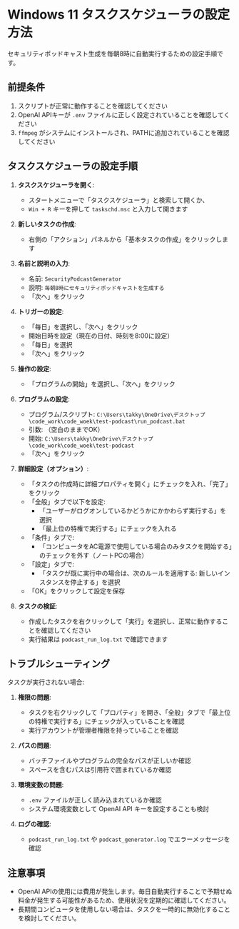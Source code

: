 # Windows 11 タスクスケジューラの設定方法

セキュリティポッドキャスト生成を毎朝8時に自動実行するための設定手順です。

## 前提条件

1. スクリプトが正常に動作することを確認してください
2. OpenAI APIキーが `.env` ファイルに正しく設定されていることを確認してください
3. `ffmpeg` がシステムにインストールされ、PATHに追加されていることを確認してください

## タスクスケジューラの設定手順

1. **タスクスケジューラを開く**:
   - スタートメニューで「タスクスケジューラ」と検索して開くか、
   - `Win + R` キーを押して `taskschd.msc` と入力して開きます

2. **新しいタスクの作成**:
   - 右側の「アクション」パネルから「基本タスクの作成」をクリックします
   
3. **名前と説明の入力**:
   - 名前: `SecurityPodcastGenerator`
   - 説明: `毎朝8時にセキュリティポッドキャストを生成する`
   - 「次へ」をクリック

4. **トリガーの設定**:
   - 「毎日」を選択し、「次へ」をクリック
   - 開始日時を設定（現在の日付、時刻を8:00に設定）
   - 「毎日」を選択
   - 「次へ」をクリック

5. **操作の設定**:
   - 「プログラムの開始」を選択し、「次へ」をクリック

6. **プログラムの設定**:
   - プログラム/スクリプト: `C:\Users\takky\OneDrive\デスクトップ\code_work\code_woek\test-podcast\run_podcast.bat`
   - 引数: （空白のままでOK）
   - 開始: `C:\Users\takky\OneDrive\デスクトップ\code_work\code_woek\test-podcast`
   - 「次へ」をクリック

7. **詳細設定（オプション）**:
   - 「タスクの作成時に詳細プロパティを開く」にチェックを入れ、「完了」をクリック
   - 「全般」タブで以下を設定:
     - 「ユーザーがログオンしているかどうかにかかわらず実行する」を選択
     - 「最上位の特権で実行する」にチェックを入れる
   - 「条件」タブで:
     - 「コンピュータをAC電源で使用している場合のみタスクを開始する」のチェックを外す（ノートPCの場合）
   - 「設定」タブで:
     - 「タスクが既に実行中の場合は、次のルールを適用する: 新しいインスタンスを停止する」を選択
   - 「OK」をクリックして設定を保存

8. **タスクの検証**:
   - 作成したタスクを右クリックして「実行」を選択し、正常に動作することを確認してください
   - 実行結果は `podcast_run_log.txt` で確認できます

## トラブルシューティング

タスクが実行されない場合:

1. **権限の問題**: 
   - タスクを右クリックして「プロパティ」を開き、「全般」タブで「最上位の特権で実行する」にチェックが入っていることを確認
   - 実行アカウントが管理者権限を持っていることを確認

2. **パスの問題**:
   - バッチファイルやプログラムの完全なパスが正しいか確認
   - スペースを含むパスは引用符で囲まれているか確認

3. **環境変数の問題**:
   - `.env` ファイルが正しく読み込まれているか確認
   - システム環境変数として OpenAI API キーを設定することも検討

4. **ログの確認**:
   - `podcast_run_log.txt` や `podcast_generator.log` でエラーメッセージを確認

## 注意事項

- OpenAI APIの使用には費用が発生します。毎日自動実行することで予期せぬ料金が発生する可能性があるため、使用状況を定期的に確認してください。
- 長期間コンピュータを使用しない場合は、タスクを一時的に無効化することを検討してください。
